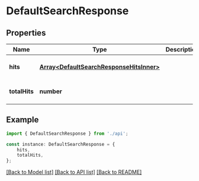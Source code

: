 # DefaultSearchResponse


## Properties

Name | Type | Description | Notes
------------ | ------------- | ------------- | -------------
**hits** | [**Array&lt;DefaultSearchResponseHitsInner&gt;**](DefaultSearchResponseHitsInner.md) |  | [optional] [default to undefined]
**totalHits** | **number** |  | [optional] [default to undefined]

## Example

```typescript
import { DefaultSearchResponse } from './api';

const instance: DefaultSearchResponse = {
    hits,
    totalHits,
};
```

[[Back to Model list]](../README.md#documentation-for-models) [[Back to API list]](../README.md#documentation-for-api-endpoints) [[Back to README]](../README.md)
